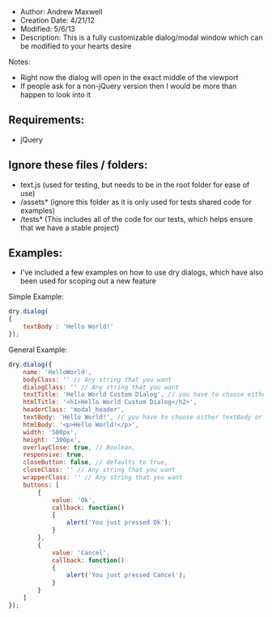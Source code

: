 - Author: Andrew Maxwell
- Creation Date: 4/21/12
- Modified: 5/6/13
- Description: This is a fully customizable dialog/modal window which can be modified to your hearts desire

Notes:
- Right now the dialog will open in the exact middle of the viewport
- If people ask for a non-jQuery version then I would be more than happen to look into it

## Requirements:
- jQuery

## Ignore these files / folders:
- text.js (used for testing, but needs to be in the root folder for ease of use)
- /assets* (ignore this folder as it is only used for tests shared code for examples)
- /tests* (This includes all of the code for our tests, which helps ensure that we have a stable project)

## Examples:
- I've included a few examples on how to use dry dialogs, which have also been used for scoping out a new feature

Simple Example:
```javascript
dry.dialog(
{
    textBody : 'Hello World!'
});
```


General Example:
```javascript
dry.dialog({
    name: 'HelloWorld',
    bodyClass: '' // Any string that you want
    dialogClass: '' // Any string that you want
    textTitle: 'Hello World Custom Dialog', // you have to choose either textTitle or htmlTitle, htmlTitle is the final override
    htmlTitle: '<h1>Hello World Custom Dialog</h2>',
    headerClass: 'modal_header',
    textBody: 'Hello World!', // you have to choose either textBody or htmlBody, htmlBody is the final override
    htmlBody: '<p>Hello World!</p>',
    width: '500px',
    height: '300px',
    overlayClose: true, // Boolean,
    responsive: true,
    closeButton: false, // defaults to true,
    closeClass: '' // Any string that you want
    wrapperClass: '' // Any string that you want
    buttons: [
        {
            value: 'Ok',
            callback: function()
            {
                alert('You just pressed Ok');
            }
        },
        {
            value: 'Cancel',
            callback: function()
            {
                alert('You just pressed Cancel');
            }
        }
    ]
});
```
